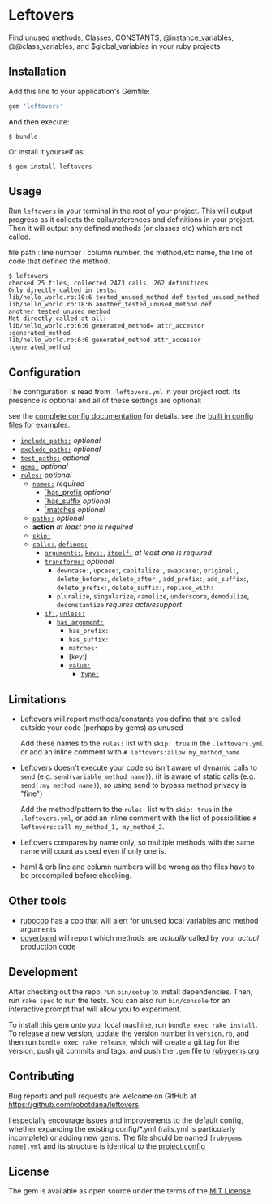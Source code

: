 # Leftovers

Find unused methods, Classes, CONSTANTS, @instance_variables, @@class_variables, and $global_variables in your ruby projects

## Installation

Add this line to your application's Gemfile:

```ruby
gem 'leftovers'
```

And then execute:

    $ bundle

Or install it yourself as:

    $ gem install leftovers

## Usage

Run `leftovers` in your terminal in the root of your project.
This will output progress as it collects the calls/references and definitions in your project.
Then it will output any defined methods (or classes etc) which are not called.

file path : line number : column number, the method/etc name, the line of code that defined the method.
```
$ leftovers
checked 25 files, collected 2473 calls, 262 definitions
Only directly called in tests:
lib/hello_world.rb:10:6 tested_unused_method def tested_unused_method
lib/hello_world.rb:18:6 another_tested_unused_method def another_tested_unused_method
Not directly called at all:
lib/hello_world.rb:6:6 generated_method= attr_accessor :generated_method
lib/hello_world.rb:6:6 generated_method attr_accessor :generated_method
```

## Configuration

The configuration is read from `.leftovers.yml` in your project root.
Its presence is optional and all of these settings are optional:

see the [complete config documentation](https://github.com/robotdana/leftovers/tree/master/Configuration.md) for details.
see the [built in config files](https://github.com/robotdana/leftovers/tree/master/lib/config) for examples.

- [`include_paths:`](https://github.com/robotdana/leftovers/tree/master/Configuration.md#include_paths:) _optional_
- [`exclude_paths:`](https://github.com/robotdana/leftovers/tree/master/Configuration.md#exclude_paths:) _optional_
- [`test_paths:`](https://github.com/robotdana/leftovers/tree/master/Configuration.md#test_paths:) _optional_
- [`gems:`](https://github.com/robotdana/leftovers/tree/master/Configuration.md#gems:) _optional_
- [`rules:`](https://github.com/robotdana/leftovers/tree/master/Configuration.md#rules:) _optional_
  - [`names:`](https://github.com/robotdana/leftovers/tree/master/Configuration.md#names:) _required_
    - [`has_prefix](https://github.com/robotdana/leftovers/tree/master/Configuration.md#has_prefix:) _optional_
    - [`has_suffix](https://github.com/robotdana/leftovers/tree/master/Configuration.md#has_suffix:) _optional_
    - [`matches](https://github.com/robotdana/leftovers/tree/master/Configuration.md#matches:) _optional_
  - [`paths:`](https://github.com/robotdana/leftovers/tree/master/Configuration.md#paths:) _optional_
  - **action** _at least one is required_
  - [`skip:`](https://github.com/robotdana/leftovers/tree/master/Configuration.md#skip:)
  - [`calls:`](https://github.com/robotdana/leftovers/tree/master/Configuration.md#calls:), [`defines:`](https://github.com/robotdana/leftovers/tree/master/Configuration.md#defines:)
    - [`arguments:`](https://github.com/robotdana/leftovers/tree/master/Configuration.md#arguments:), [`keys:`](https://github.com/robotdana/leftovers/tree/master/Configuration.md#keys:), [`itself:`](https://github.com/robotdana/leftovers/tree/master/Configuration.md#itself:) _at least one is required_
    - [`transforms:`](https://github.com/robotdana/leftovers/tree/master/Configuration.md#transforms) _optional_
        - `downcase:`, `upcase:`, `capitalize:`, `swapcase:`, `original:`, `delete_before:`, `delete_after:`, `add_prefix:`, `add_suffix:`, `delete_prefix:`, `delete_suffix:`, `replace_with:`
        - `pluralize`, `singularize`, `camelize`, `underscore`, `demodulize`, `deconstantize` _requires activesupport_
    - [`if:`](https://github.com/robotdana/leftovers/tree/master/Configuration.md#if:), [`unless:`](https://github.com/robotdana/leftovers/tree/master/Configuration.md#unless:)
      - [`has_argument:`](https://github.com/robotdana/leftovers/tree/master/Configuration.md#has_argument:)
        - `has_prefix:`
        - `has_suffix:`
        - `matches:`
        - [`key`:]
        - [`value:`](https://github.com/robotdana/leftovers/tree/master/Configuration.md#has_argument:)
          - [`type:`](https://github.com/robotdana/leftovers/tree/master/Configuration.md#has_argument:)

## Limitations

- Leftovers will report methods/constants you define that are called outside your code (perhaps by gems) as unused

  Add these names to the `rules:` list with `skip: true` in the `.leftovers.yml` or add an inline comment with `# leftovers:allow my_method_name`
- Leftovers doesn't execute your code so isn't aware of dynamic calls to `send` (e.g. `send(variable_method_name)`). (it is aware of static calls (e.g. `send(:my_method_name)`), so using send to bypass method privacy is "fine")

  Add the method/pattern to the `rules:` list with `skip: true` in the `.leftovers.yml`, or add an inline comment with the list of possibilities `# leftovers:call my_method_1, my_method_2`.
- Leftovers compares by name only, so multiple methods with the same name will count as used even if only one is.
- haml & erb line and column numbers will be wrong as the files have to be precompiled before checking.

## Other tools

- [rubocop](https://github.com/rubocop-hq/rubocop) has a cop that will alert for unused local variables and method arguments
- [coverband](https://github.com/danmayer/coverband) will report which methods are _actually_ called by your _actual_ production code

## Development

After checking out the repo, run `bin/setup` to install dependencies. Then, run `rake spec` to run the tests. You can also run `bin/console` for an interactive prompt that will allow you to experiment.

To install this gem onto your local machine, run `bundle exec rake install`. To release a new version, update the version number in `version.rb`, and then run `bundle exec rake release`, which will create a git tag for the version, push git commits and tags, and push the `.gem` file to [rubygems.org](https://rubygems.org).

## Contributing

Bug reports and pull requests are welcome on GitHub at https://github.com/robotdana/leftovers.

I especially encourage issues and improvements to the default config, whether expanding the existing config/*.yml (rails.yml is particularly incomplete) or adding new gems.
The file should be named `[rubygems name].yml` and its structure is identical to the [project config](#configuration)

## License

The gem is available as open source under the terms of the [MIT License](https://opensource.org/licenses/MIT).
